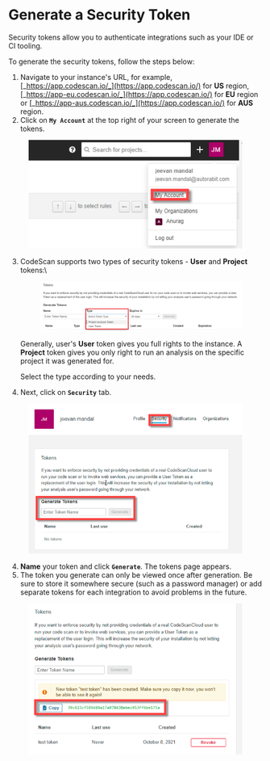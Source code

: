 # Generate a Security Token

Security tokens allow you to authenticate integrations such as your IDE or CI tooling.

To generate the security tokens, follow the steps below:

1. Navigate to your instance's URL, for example, [_https://app.codescan.io/_](https://app.codescan.io/) for **US** region, [_https://app-eu.codescan.io/_](https://app.codescan.io/) for **EU** region or [_https://app-aus.codescan.io/_](https://app.codescan.io/) for **AUS** region.
2. Click on **`My Account`** at the top right of your screen to generate the tokens.

<figure><img src="../../../../.gitbook/assets/image (31) (1) (1) (1) (1) (1) (1) (1) (1) (1) (1) (1) (1) (1) (1).png" alt=""><figcaption></figcaption></figure>

3.  CodeScan supports two types of security tokens - **User** and **Project** tokens:\


    <figure><img src="../../../../.gitbook/assets/image (1) (1) (1) (1) (1) (1) (1) (1) (1) (1) (1) (1) (1) (1) (1) (1).png" alt=""><figcaption></figcaption></figure>

    Generally, user's **User** token gives you full rights to the instance. A **Project** token gives you only right to run an analysis on the specific project it was generated for.

    Select the type according to your needs.
4. Next, click on **`Security`** tab.

<figure><img src="../../../../.gitbook/assets/image (32) (1) (1) (1) (1) (1) (1) (1) (1) (1) (1) (1) (1) (1) (1).png" alt="" width="494"><figcaption></figcaption></figure>

4. **Name** your token and click **`Generate`**. The tokens page appears.
5. The token you generate can only be viewed once after generation. Be sure to store it somewhere secure (such as a password manager) or add separate tokens for each integration to avoid problems in the future.

<figure><img src="../../../../.gitbook/assets/image (33) (1) (1) (1) (1) (1) (1) (1) (1) (1) (1) (1) (1) (1) (1).png" alt="" width="460"><figcaption></figcaption></figure>
